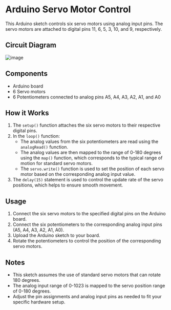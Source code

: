 
# Arduino Servo Motor Control

This Arduino sketch controls six servo motors using analog input pins. The servo motors are attached to digital pins 11, 6, 5, 3, 10, and 9, respectively.

## Circuit Diagram
   ![image](https://github.com/Deem02/servo-motor/assets/158334032/0d70781b-6353-4bdd-84cc-19a75f2d5d76)

## Components

- Arduino board
- 6 Servo motors
- 6 Potentiometers connected to analog pins A5, A4, A3, A2, A1, and A0

## How it Works

1. The `setup()` function attaches the six servo motors to their respective digital pins.
2. In the `loop()` function:
   - The analog values from the six potentiometers are read using the `analogRead()` function.
   - The analog values are then mapped to the range of 0-180 degrees using the `map()` function, which corresponds to the typical range of motion for standard servo motors.
   - The `servo.write()` function is used to set the position of each servo motor based on the corresponding analog input value.
3. The `delay(15)` statement is used to control the update rate of the servo positions, which helps to ensure smooth movement.

## Usage

1. Connect the six servo motors to the specified digital pins on the Arduino board.
2. Connect the six potentiometers to the corresponding analog input pins (A5, A4, A3, A2, A1, A0).
3. Upload the Arduino sketch to your board.
4. Rotate the potentiometers to control the position of the corresponding servo motors.


## Notes

- This sketch assumes the use of standard servo motors that can rotate 180 degrees.
- The analog input range of 0-1023 is mapped to the servo position range of 0-180 degrees.
- Adjust the pin assignments and analog input pins as needed to fit your specific hardware setup.
